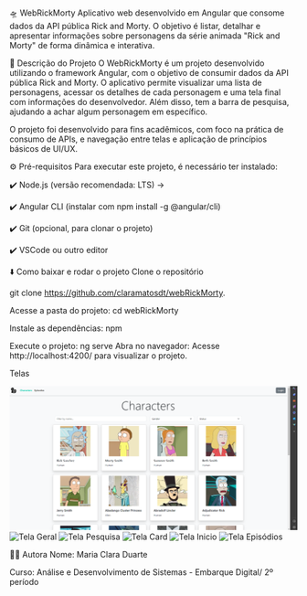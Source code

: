 🛸 WebRickMorty
Aplicativo web desenvolvido em Angular que consome dados da API pública Rick and Morty. O objetivo é listar, detalhar e apresentar informações sobre personagens da série animada "Rick and Morty" de forma dinâmica e interativa.

🧠 Descrição do Projeto
O WebRickMorty é um projeto desenvolvido utilizando o framework Angular, com o objetivo de consumir dados da API pública Rick and Morty. O aplicativo permite visualizar uma lista de personagens, acessar os detalhes de cada personagem e uma tela final com informações do desenvolvedor. Além disso, tem a barra de pesquisa, ajudando a achar algum personagem em específico.

O projeto foi desenvolvido para fins acadêmicos, com foco na prática de consumo de APIs, e navegação entre telas e aplicação de princípios básicos de UI/UX.

⚙️ Pré-requisitos
Para executar este projeto, é necessário ter instalado:

✔️ Node.js (versão recomendada: LTS) →

✔️ Angular CLI (instalar com npm install -g @angular/cli)

✔️ Git (opcional, para clonar o projeto) 

✔️ VSCode ou outro editor

⬇️ Como baixar e rodar o projeto
Clone o repositório

git clone https://github.com/claramatosdt/webRickMorty.

Acesse a pasta do projeto:
cd webRickMorty

Instale as dependências:
npm 

Execute o projeto:
ng serve
Abra no navegador:
Acesse http://localhost:4200/ para visualizar o projeto.


Telas

![Tela Inicial](src/telas/tela-inicio.png)
![Tela Geral](scr/telas/telageral.png)
![Tela Pesquisa](scr/telas/tela-de-pesquisa,png)
![Tela Card](scr/telas/tela-card-info.png)
![Tela Inicio](scr/telas/telas-inicio.png)
![Tela Episódios](scr/telas/episodios-tela.png)





👩‍💻 Autora
Nome: Maria Clara Duarte

Curso: Análise e Desenvolvimento de Sistemas - Embarque Digital/ 2º período



